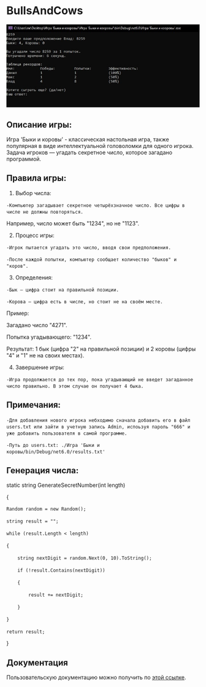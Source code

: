# BullsAndCows

![Logotype](./wall.jpg)

## Описание игры:

Игра 'Быки и коровы' - классическая настольная игра, также популярная в виде интеллектуальной головоломки для одного игрока.
Задача игроков — угадать секретное число, которое загадано программой.

## Правила игры:

1. Выбор числа:

```-Компьютер загадывает секретное четырёхзначное число. Все цифры в числе не должны повторяться.```

Например, число может быть "1234", но не "1123".

2. Процесс игры:

```-Игрок пытается угадать это число, вводя свои предположения.```

```-После каждой попытки, компьютер сообщает количество "быков" и "коров".```

3. Определения:

```-Бык — цифра стоит на правильной позиции.```

```-Корова — цифра есть в числе, но стоит не на своём месте.```

Пример:

Загадано число "4271".

Попытка угадывающего: "1234".

Результат: 1 бык (цифра "2" на правильной позиции) и 2 коровы (цифры "4" и "1" не на своих местах).

4. Завершение игры:

```-Игра продолжается до тех пор, пока угадывающий не введет загаданное число правильно. В этом случае он получает 4 быка.```

## Примечания:

```-Для добавления нового игрока небходимо сначала добавить его в файл users.txt или зайти в учетную запись Admin, испоьзуя пароль "666" и уже добавить пользователя в самой программе.```

```-Путь до users.txt: ./Игра 'Быки и коровы/bin/Debug/net6.0/results.txt'```

## Генерация числа:

static string GenerateSecretNumber(int length)

{

    Random random = new Random();

    string result = "";

    while (result.Length < length)

    {

        string nextDigit = random.Next(0, 10).ToString();

        if (!result.Contains(nextDigit))

        {

            result += nextDigit;

        }

    }

    return result;
    
}

## Документация

Пользовательскую документацию можно получить по [этой ссылке](./Readme.md).